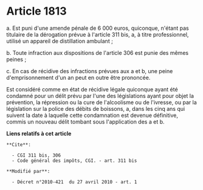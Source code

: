 # Article 1813

a. Est puni d'une amende pénale de 6 000 euros, quiconque, n'étant pas titulaire de la dérogation prévue à l'article 311 bis,
a, à titre professionnel, utilisé un appareil de distillation ambulant ; 

b. Toute infraction aux dispositions de l'article 306 est punie des mêmes peines ; 

c. En cas de récidive des infractions prévues aux a et b, une peine d'emprisonnement d'un an peut en outre être prononcée. 

Est considéré comme en état de récidive légale quiconque ayant été condamné pour un délit prévu par l'une des législations
ayant pour objet la prévention, la répression ou la cure de l'alcoolisme ou de l'ivresse, ou par la législation sur la police
des débits de boissons, a, dans les cinq ans qui suivent la date à laquelle cette condamnation est devenue définitive, commis
un nouveau délit tombant sous l'application des a et b.

**Liens relatifs à cet article**

	**Cite**:

	  - CGI 311 bis, 306
	  - Code général des impôts, CGI. - art. 311 bis

	**Modifié par**:

	  - Décret n°2010-421  du 27 avril 2010 - art. 1
